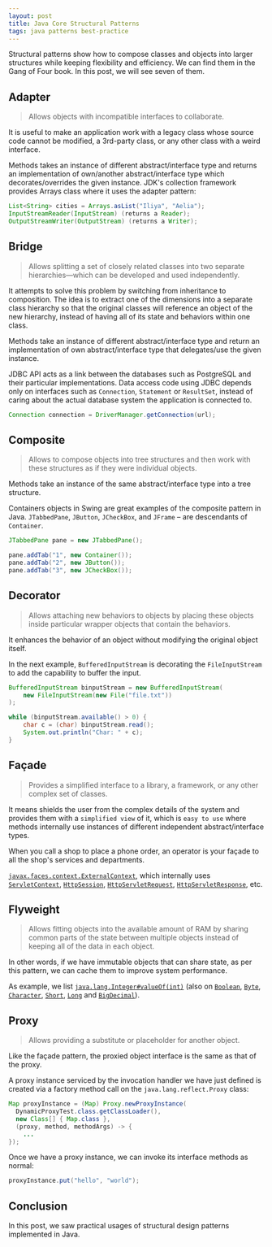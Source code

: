 ```yaml
---
layout: post
title: Java Core Structural Patterns
tags: java patterns best-practice
---
```


Structural patterns show how to compose classes and objects into larger structures while keeping flexibility and efficiency. We can find them in the Gang of Four book. In this post, we will see seven of them.

## Adapter 

> Allows objects with incompatible interfaces to collaborate.

It is useful to make an application work with a legacy class whose source code cannot be modified, a 3rd-party class, or any other class with a weird interface.

Methods takes an instance of different abstract/interface type and returns an implementation of own/another abstract/interface type which decorates/overrides the given instance. JDK's collection framework provides Arrays class where it uses the adapter pattern:

```java
List<String> cities = Arrays.asList("Iliya", "Aelia");
InputStreamReader(InputStream) (returns a Reader);
OutputStreamWriter(OutputStream) (returns a Writer);
```

## Bridge

> Allows splitting a set of closely related classes into two separate hierarchies—which can be developed and used independently.

It attempts to solve this problem by switching from inheritance to composition. The idea is to extract one of the dimensions into a separate class hierarchy so that the original classes will reference an object of the new hierarchy, instead of having all of its state and behaviors within one class.

Methods take an instance of different abstract/interface type and return an implementation of own abstract/interface type that delegates/use the given instance.

JDBC API acts as a link between the databases such as PostgreSQL and their particular implementations. Data access code using JDBC depends only on interfaces such as `Connection`, `Statement` or `ResultSet`, instead of caring about the actual database system the application is connected to.

```java
Connection connection = DriverManager.getConnection(url);
```

## Composite

> Allows to compose objects into tree structures and then work with these structures as if they were individual objects.

Methods take an instance of the same abstract/interface type into a tree structure.

Containers objects in Swing are great examples of the composite pattern in Java. `JTabbedPane`, `JButton`, `JCheckBox`, and `JFrame` – are descendants of `Container`.

```java
JTabbedPane pane = new JTabbedPane();

pane.addTab("1", new Container());
pane.addTab("2", new JButton());
pane.addTab("3", new JCheckBox());
```

## Decorator

> Allows attaching new behaviors to objects by placing these objects inside particular wrapper objects that contain the behaviors.

It enhances the behavior of an object without modifying the original object itself.

In the next example, `BufferedInputStream` is decorating the `FileInputStream` to add the capability to buffer the input.

```java
BufferedInputStream binputStream = new BufferedInputStream(
    new FileInputStream(new File("file.txt"))
);

while (binputStream.available() > 0) {
    char c = (char) binputStream.read();
    System.out.println("Char: " + c);
}
```

## Façade

> Provides a simplified interface to a library, a framework, or any other complex set of classes.

It means shields the user from the complex details of the system and provides them with a `simplified view` of it, which is `easy to use` where methods internally use instances of different independent abstract/interface types.

When you call a shop to place a phone order, an operator is your façade to all the shop's services and departments. 

[`javax.faces.context.ExternalContext`](http://docs.oracle.com/javaee/7/api/javax/faces/context/ExternalContext.html), which internally uses [`ServletContext`](http://docs.oracle.com/javaee/7/api/javax/servlet/ServletContext.html), [`HttpSession`](http://docs.oracle.com/javaee/7/api/javax/servlet/http/HttpSession.html), [`HttpServletRequest`](http://docs.oracle.com/javaee/7/api/javax/servlet/http/HttpServletRequest.html), [`HttpServletResponse`](http://docs.oracle.com/javaee/7/api/javax/servlet/http/HttpServletResponse.html), etc.

## Flyweight

> Allows fitting objects into the available amount of RAM by sharing common parts of the state between multiple objects instead of keeping all of the data in each object.

In other words, if we have immutable objects that can share state, as per this pattern, we can cache them to improve system performance.

As example, we list [`java.lang.Integer#valueOf(int)`](http://docs.oracle.com/javase/8/docs/api/java/lang/Integer.html#valueOf-int-) (also on [`Boolean`](http://docs.oracle.com/javase/8/docs/api/java/lang/Boolean.html#valueOf-boolean-), [`Byte`](http://docs.oracle.com/javase/8/docs/api/java/lang/Byte.html#valueOf-byte-), [`Character`](http://docs.oracle.com/javase/8/docs/api/java/lang/Character.html#valueOf-char-), [`Short`](http://docs.oracle.com/javase/8/docs/api/java/lang/Short.html#valueOf-short-), [`Long`](http://docs.oracle.com/javase/8/docs/api/java/lang/Long.html#valueOf-long-) and [`BigDecimal`](https://docs.oracle.com/javase/8/docs/api/java/math/BigDecimal.html#valueOf-long-int-)).

## Proxy

> Allows providing a substitute or placeholder for another object.

Like the façade pattern, the proxied object interface is the same as that of the proxy.

A proxy instance serviced by the invocation handler we have just defined is created via a factory method call on the `java.lang.reflect.Proxy` class:

```java
Map proxyInstance = (Map) Proxy.newProxyInstance(
  DynamicProxyTest.class.getClassLoader(), 
  new Class[] { Map.class }, 
  (proxy, method, methodArgs) -> {
    ...
});
```

Once we have a proxy instance, we can invoke its interface methods as normal:

```java
proxyInstance.put("hello", "world");
```

## Conclusion

In this post, we saw practical usages of structural design patterns implemented in Java.